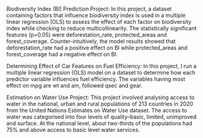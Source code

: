 Biodiversity Index (BI) Prediction Project:
In this project, a dataset containing factors that influence 
biodiversity index is used in a multiple linear regression (OLS) 
to assess the effect of each factor on biodiversity index while 
checking to reduce multicollinearity. The statistically 
significant features (p=0.05) were deforestation_rate, 
protected_areas and forest_coverage. Counter-intuitively, the model
results showed that deforestation_rate had a positive effect on 
BI while protected_areas and forest_coverage had a negative effect
on BI. 

Determining Effect of Car Features on Fuel Efficiency: In this project, 
I run a multiple linear regression (OLS) model on a dataset to determine how
each predictor variable influences fuel efficiency. The variables having most 
effect on mpg are wt and am, followed qsec and gear. 





Estimation on Water Use Project:
This project involved analysing access to water in the
national, urban and rural populations of 213 countries in
2020 from the United Nations Estimates on Water Use
dataset. The access to water was categorised into four
levels of quality–basic, limited, unimproved and
surface. At the national level, about two-thirds of the
populations had 75% and above access to basic level
water services.
